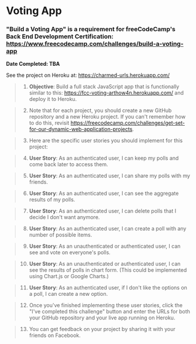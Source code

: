# Voting App
### "Build a Voting App" is a requirement for freeCodeCamp's Back End Development Certification: https://www.freecodecamp.com/challenges/build-a-voting-app

**Date Completed: TBA**

See the project on Heroku at: https://charmed-urls.herokuapp.com/

>1. **Objective**: Build a full stack JavaScript app that is functionally similar to this: https://fcc-voting-arthow4n.herokuapp.com/ and deploy it to Heroku.

>2. Note that for each project, you should create a new GitHub repository and a new Heroku project. If you can't remember how to do this, revisit https://freecodecamp.com/challenges/get-set-for-our-dynamic-web-application-projects.

>3. Here are the specific user stories you should implement for this project:

>4. **User Story**: As an authenticated user, I can keep my polls and come back later to access them.

>5. **User Story**: As an authenticated user, I can share my polls with my friends.

>6. **User Story**: As an authenticated user, I can see the aggregate results of my polls.

>7. **User Story**: As an authenticated user, I can delete polls that I decide I don't want anymore.

>8. **User Story**: As an authenticated user, I can create a poll with any number of possible items.

>9. **User Story**: As an unauthenticated or authenticated user, I can see and vote on everyone's polls.

>10. **User Story**: As an unauthenticated or authenticated user, I can see the results of polls in chart form. (This could be implemented using Chart.js or Google Charts.)

>11. **User Story**: As an authenticated user, if I don't like the options on a poll, I can create a new option.

>12. Once you've finished implementing these user stories, click the "I've completed this challenge" button and enter the URLs for both your GitHub repository and your live app running on Heroku.

>13. You can get feedback on your project by sharing it with your friends on Facebook.
